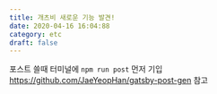 ```yaml
---
title: 개츠비 새로운 기능 발견!
date: 2020-04-16 16:04:88
category: etc
draft: false
---
```


포스트 쓸때 터미널에 `npm run post` 먼저 기입
https://github.com/JaeYeopHan/gatsby-post-gen 참고
